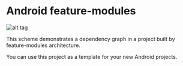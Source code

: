 # Android feature-modules

![alt tag](https://i.imgur.com/qPSJExj.png)

This scheme demonstrates a dependency graph in a project built by feature-modules architecture.

You can use this project as a template for your new Android projects.

